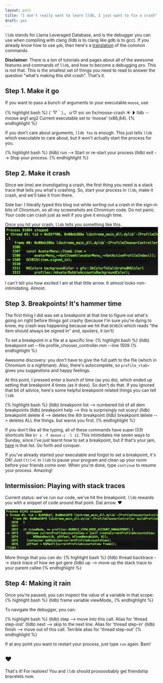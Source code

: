 ```yaml
---
layout: post
title: "I don't really want to learn lldb, I just want to fix a crash"
draft: yes
---
```

`lldb` stands for Llama Leveraged Database, and is the debugger you can use when compiling with clang (lldb is to
clang like gdb is to gcc). If you already know how to use `gdb`, then
here's a [translation](https://developer.apple.com/library/mac/documentation/IDEs/Conceptual/gdb_to_lldb_transition_guide/document/lldb-command-examples.html) of the common commands.

**Disclaimer**: There is a *ton* of tutorials and pages about all of the
awesome features and commands of `lldb`, and how to become a debugging pro.
This is not that. This is the smallest set of things you need to read
to answer the question "what's making this shit crash". That's it.

## Step 1. Make it go

If you want to pass a bunch of arguments to your executable `moose`, use

{% highlight bash %}
(´ ▽｀).。ｏ♡ src on fix/moose-crash ☀ ❥ lldb -- moose arg1 arg2
Current executable set to 'moose' (x86_64).
{% endhighlight %}

If you don't care about arguments, `lldb foo` is enough. This just tells `lldb`
which executable to care about, but it won't actually start the process for you.

{% highlight bash %}
(lldb) run    --> Start or re-start your process
(lldb) exit   --> Stop your process.
{% endhighlight %}

## Step 2. Make it crash
Since we (me) are investigating a crash, the first thing you need is a stack trace that
tells you what's crashing. So, start your process in `lldb`, make it crash, and we'll take it
from there.

Side bar: I literally typed this blog out while sorting out a crash in the
sign-in bits of Chromium, so all my screenshots are Chromium code. Do not panic.
Your code can crash just as well if you give it enough time.

Once you hit your crash, `lldb` tells you something like this.
![lldb crash](/images/2014-06-23/crash.png)

I can't tell you how excited I am at that little arrow. It _almost_ looks non-intimidating. Almost.

## Step 3. Breakpoints! It's hammer time
The first thing I did was set a breakpoint at that line to figure out
what's going on right before things got crashy (because I'm sure you're dying to
know, my crash was happening because we hit that `DCHECK` which reads
"the item should always be signed in" and, spoilers, it isn't)

To set a breakpoint in a file at a specific line:
{% highlight bash %}
(lldb) breakpoint set --file profile_chooser_controller.mm --line 1509
{% endhighlight %}

Awesome discovery: you don't have to give the full path to the file (which in
Chromium is a nightmare). Also, there's autocomplete, so `profile_<tab>` gives you
suggestions and happy feelings.

At this point, I pressed enter a bunch of time (as you do), which ended up
setting that breakpoint 4 times (as it does). So don't do that. If you ignored that
bit of advice, here's some helpful breakpoint related things you can tell `lldb`

{% highlight bash %}
(lldb) breakpoint list     --> numbered list of all dem breakpoints
(lldb) breakpoint help     --> this is surprisingly not scary!
(lldb) breakpoint delete 4 --> deletes the 4th breakpoint
(lldb) breakpoint delete   --> deletes ALL the things. but warns you first.
{% endhighlight %}

If you don't like all the typing, all of these commands have super l33t
shortcuts like `br s -f moose.c -l 12`. This intimidates me seven ways to Sunday,
since I've _just_ learnt how to set a breakpoint, but if that's your jam,
[here](https://developer.apple.com/library/mac/documentation/IDEs/Conceptual/gdb_to_lldb_transition_guide/document/lldb-command-examples.html) is that list.
Go forth and conquer.

If you've already started your executable and forgot to set a breakpoint, it's OK!
Just `Ctrl+C` in `lldb` to pause your program and clean up your room before
your friends come over. When you're done, type `continue` to resume your process. Amazing!

## Intermission: Playing with stack traces
Current status: we've run our code, we've hit the breakpoint. `lldb` rewards you
with a snippet of code around that point. Dat arrow. ❤︎

![lldb breakpoint](/images/2014-06-23/breakpoint.png)

More things that you can do:
{% highlight bash %}
(lldb) thread backtrace    --> stack trace of how we got gere
(lldb) up                  --> move up the stack trace to your parent callee
{% endhighlight %}

## Step 4: Making it rain
Once you're paused, you can inspect the value of a variable in that scope:
{% highlight bash %}
(lldb) frame variable viewMode_
{% endhighlight %}

To navigate the debugger, you can:

{% highlight bash %}
(lldb) step   --> move into this call. Alias for 'thread step-inst'
(lldb) next   --> skip to the next line. Alias for 'thread step-in'
(lldb) finish --> move out of this call. Terrible alias for 'thread step-out'
{% endhighlight %}

If at any point you want to restart your process, just type `run` again. Bam!

## ❤︎
That's it! For realsies! You and `lldb` should prooooobably get friendship bracelets now.
